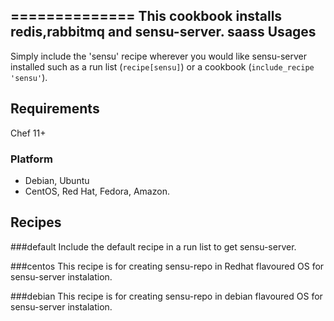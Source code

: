 ==============
This cookbook installs redis,rabbitmq and sensu-server.
saass
Usages
------
Simply include the 'sensu' recipe wherever you would like sensu-server installed such as a run list (`recipe[sensu]`) or a cookbook (`include_recipe 'sensu'`).

Requirements
-----

Chef 11+

### Platform

* Debian, Ubuntu
* CentOS, Red Hat, Fedora, Amazon.

Recipes
-----
###default
Include the default recipe in a run list to get sensu-server.


###centos
This recipe is for creating sensu-repo in Redhat flavoured OS for sensu-server instalation.

###debian
This recipe is for creating sensu-repo in debian flavoured OS for sensu-server instalation.
